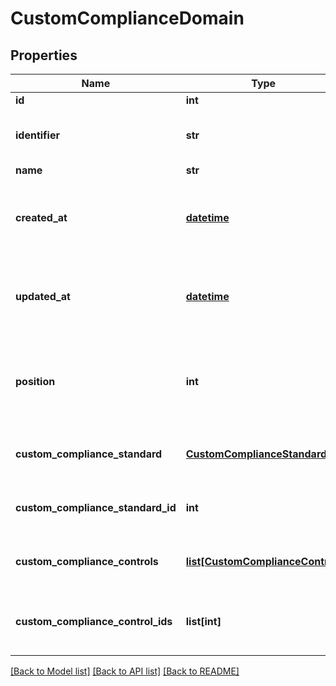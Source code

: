 # CustomComplianceDomain

## Properties
Name | Type | Description | Notes
------------ | ------------- | ------------- | -------------
**id** | **int** | Unique ID | [optional] 
**identifier** | **str** | The identifier of this custom domain | [optional] 
**name** | **str** | Name | [optional] 
**created_at** | [**datetime**](DateTime.md) | ISO 8601 timestamp when the resource was created | [optional] 
**updated_at** | [**datetime**](DateTime.md) | ISO 8601 timestamp when the resource was updated | [optional] 
**position** | **int** | The position of this custom domain within the custom standard | [optional] 
**custom_compliance_standard** | [**CustomComplianceStandard**](CustomComplianceStandard.md) | Associated Custom Compliance Standard | [optional] 
**custom_compliance_standard_id** | **int** | Associated Custom Compliance Standard ID | [optional] 
**custom_compliance_controls** | [**list[CustomComplianceControl]**](CustomComplianceControl.md) | Associated Custom Compliance Controls | [optional] 
**custom_compliance_control_ids** | **list[int]** | Associated Custom Compliance Controls IDs | [optional] 

[[Back to Model list]](../README.md#documentation-for-models) [[Back to API list]](../README.md#documentation-for-api-endpoints) [[Back to README]](../README.md)


